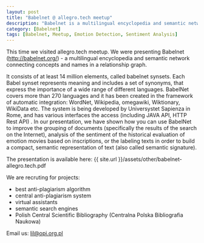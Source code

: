 ```yaml
---
layout: post
title: "Babelnet @ allegro.tech meetup"
description: "Babelnet is a multilingual encyclopedia and semantic network connecting concepts and names in a relationship graph. "
category: [Babelnet]
tags: [Babelnet, Meetup, Emotion Detection, Sentiment Analysis]
---
```


This time we visited allegro.tech meetup. We were presenting Babelnet (http://babelnet.org/) - a multilingual encyclopedia and semantic network connecting concepts and names in a relationship graph. 

<!--more-->

It consists of at least 14 million elements, called babelnet synsets. Each Babel synset represents meaning and includes a set of synonyms, that express the importance of a wide range of different languages. BabelNet covers more than 270 languages and it has been created in the framework of automatic integration: WordNet, Wikipedia, omegawiki, Wiktionary, WikiData etc. The system is being developed by Universystet Sapienza in Rome, and has various interfaces the access (including JAVA API, HTTP Rest API) . In our presentation, we have shown how you can use BabelNet to improve the grouping of documents (specifically the results of the search on the Internet), analysis of the sentiment of the historical evaluation of emotion movies based on inscriptions, or the labeling texts in order to build a compact, semantic representation of text (also called semantic signature). 

The presentation is available here: {{ site.url }}/assets/other/babelnet-allegro.tech.pdf

We are recruting for projects:
- best anti-plagiarism algorithm
- central anti-plagiarism system
- virtual assistants
- semantic search engines
- Polish Central Scientific Bibliography (Centralna Polska Bibliografia Naukowa)

Email us: lil@opi.org.pl

